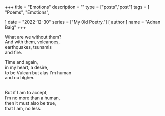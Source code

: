 +++
title = "Emotions"
description = ""
type = ["posts","post"]
tags = [
    "Poems",
    "Emotions",
    
]
date = "2022-12-30"
series = ["My Old Poetry."]
[ author ]
  name = "Adnan Baig"
+++


What are we without them?
<br>And with them, volcanoes,
<br>earthquakes, tsunamis
<br>and fire.

Time and again,
<br>in my heart, a desire,
<br>to be Vulcan but alas I'm human
<br>and no higher.

<br>But if I am to accept,
<br>I’m no more than a human,
<br>then it must also be true,
<br>that I am, no less.
